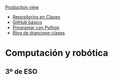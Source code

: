 [Production view](https://drancope.github.io)
<ul id="ProjectSubmenu">
    <li><a href="https://github.com/drancope-clases" title="Repos">Repositorios en Clases</a></li>
    <li><a  href= "https://github.com/drancope-clases/github-basico-drancope" title="Primeros pasos">GitHub básico</a></li>
    <li><a href="https://github.com/drancope-clases/programar-con-python" title="Menu 1">Programar con Python</a></li>
    <li><a href="https://drancope-clases.github.io" title="Repos">Blog de drancope-clases</a></li>
</ul>

# Computación y robótica


## 3º de ESO
